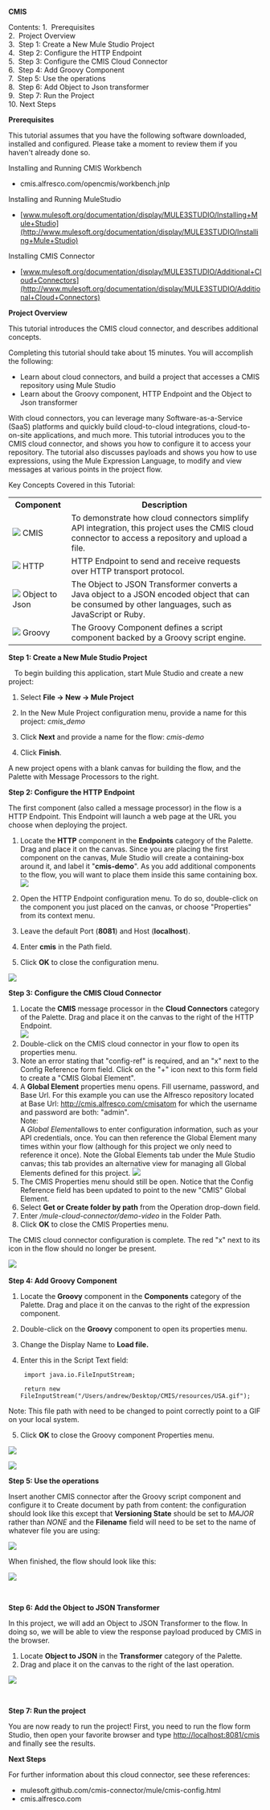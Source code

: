 **CMIS**  

Contents:
1.  Prerequisites  
2.  Project Overview  
3.  Step 1: Create a New Mule Studio Project  
4.  Step 2: Configure the HTTP Endpoint  
5.  Step 3: Configure the CMIS Cloud Connector  
6.  Step 4: Add Groovy Component  
7.  Step 5: Use the operations  
8.  Step 6: Add Object to Json transformer  
9.  Step 7: Run the Project  
10. Next Steps  

**Prerequisites** 

This tutorial assumes that you have the following software downloaded, installed and configured. Please take a moment to review them if you haven't already done so.

Installing and Running CMIS Workbench

- cmis.alfresco.com/opencmis/workbench.jnlp

Installing and Running MuleStudio

- [www.mulesoft.org/documentation/display/MULE3STUDIO/Installing+Mule+Studio](http://www.mulesoft.org/documentation/display/MULE3STUDIO/Installing+Mule+Studio)

Installing CMIS Connector

- [www.mulesoft.org/documentation/display/MULE3STUDIO/Additional+Cloud+Connectors](http://www.mulesoft.org/documentation/display/MULE3STUDIO/Additional+Cloud+Connectors)

**Project Overview**

This tutorial introduces the CMIS cloud connector, and describes additional concepts.

Completing this tutorial should take about 15 minutes. You will accomplish the following:



- Learn about cloud connectors, and build a project that accesses a CMIS repository using Mule Studio
- Learn about the Groovy component, HTTP Endpoint and the Object to Json transformer

With cloud connectors, you can leverage many Software-as-a-Service (SaaS) platforms and quickly build cloud-to-cloud integrations, cloud-to-on-site applications, and much more. This tutorial introduces you to the CMIS cloud connector, and shows you how to configure it to access your repository. The tutorial also discusses payloads and shows you how to use expressions, using the Mule Expression Language, to modify and view messages at various points in the project flow.

Key Concepts Covered in this Tutorial:

<table>
<tr>
<th>Component</th>
<th>Description</th>
</tr>
<tr>
<td><img src="images/image004.jpg"/> CMIS </td>
<td>To demonstrate how cloud connectors simplify API integration, this project uses the CMIS cloud connector to access a repository and upload a file.</td>
</tr>
<tr>
<td><img src="images/image005.jpg"/> HTTP </td>
<td>HTTP Endpoint to send and receive requests over HTTP transport protocol.</td>
</tr>
<tr>
<td><img src="images/image006.jpg"/> Object to Json </td>
<td>The Object to JSON Transformer converts a Java object to a JSON encoded object that can be consumed by other languages, such as JavaScript or Ruby.
</td>
</tr>
<tr>
<td><img src="images/image007.jpg"/> Groovy </td>
<td>The Groovy Component defines a script component backed by a Groovy script engine.
</td>
</tr>
</table>


**Step 1: Create a New Mule Studio Project**

   To begin building this application, start Mule Studio and create a new project:

1. Select **File -\> New -\> Mule Project**

2. In the New Mule Project configuration menu, provide a name for this project: *cmis\_demo*

3. Click **Next** and provide a name for the flow: *cmis-demo*

4. Click **Finish**.

A new project opens with a blank canvas for building the flow, and the Palette with Message Processors to the right.

**Step 2: Configure the HTTP Endpoint**

The first component (also called a message processor) in the flow is a HTTP Endpoint. This Endpoint will launch a web page at the URL you choose when deploying the project.

1. Locate the **HTTP** component in the **Endpoints** category of the Palette. Drag and place it on the canvas. Since you are placing the first component on the canvas, Mule Studio will create a containing-box around it, and label it "**cmis-demo**". As you add additional components to the flow, you will want to place them inside this same containing box.  
![](images/image008.jpg)

2. Open the HTTP Endpoint configuration menu. To do so, double-click on the component you just placed on the canvas, or choose "Properties" from its context menu.
3. Leave the default Port (**8081**) and Host (**localhost**).
4.  Enter **cmis** in the Path field.
5.  Click **OK** to close the configuration menu.

![](images/image009.jpg)


**Step 3: Configure the CMIS Cloud Connector**



1. Locate the **CMIS** message processor in the **Cloud Connectors** category of the Palette. Drag and place it on the canvas to the right of the HTTP Endpoint.  
![](images/image010.jpg)
2. Double-click on the CMIS cloud connector in your flow to open its properties menu.
3. Note an error stating that "config-ref" is required, and an "x" next to the Config Reference form field. Click on the "+" icon next to this form field to create a "CMIS Global Element".
4. A **Global Element** properties menu opens. Fill username, password, and Base Url. For this example you can use the Alfresco repository located at Base Url: http://cmis.alfresco.com/cmisatom for which the username and password are both: "admin".  
Note:  
A *Global Element*allows to enter configuration information, such as your API credentials, once. You can then reference the Global Element many times within your flow (although for this project we only need to reference it once). Note the Global Elements tab under the Mule Studio canvas; this tab provides an alternative view for managing all Global Elements defined for this project.
![](images/image011.jpg)
5. The CMIS Properties menu should still be open. Notice that the Config Reference field has been updated to point to the new "CMIS" Global Element.
6. Select **Get or Create folder by path** from the Operation drop-down field.
7. Enter */mule-cloud-connector/demo-video* in the Folder Path.
8. Click **OK** to close the CMIS Properties menu.

The CMIS cloud connector configuration is complete. The red "x" next to its icon in the flow should no longer be present.             

![](images/image012.jpg)               

**Step 4: Add Groovy Component**

1. Locate the **Groovy** component in the **Components** category of the Palette. Drag and place it on the canvas to the right of the expression component.  
2. Double-click on the **Groovy** component to open its properties menu.  
3. Change the Display Name to **Load file.**  
4. Enter this in the Script Text field:

        import java.io.FileInputStream;
    
        return new FileInputStream("/Users/andrew/Desktop/CMIS/resources/USA.gif");
Note: This file path with need to be changed to point correctly point to a GIF on your local system.

5. Click **OK** to close the Groovy component Properties menu.  

![](images/image013.jpg)

![](images/image014.jpg)

**Step 5: Use the operations**

Insert another CMIS connector after the Groovy script component and configure it to Create document by path from content: the configuration should look like this except that **Versioning State** should be set to *MAJOR* rather than *NONE* and the **Filename** field will need to be set to the name of whatever file you are using:

![](images/image015.jpg)

When finished, the flow should look like this:

![](images/image016.jpg)  

        

**Step 6: Add the Object to JSON Transformer**

In this project, we will add an Object to JSON Transformer to the flow. In doing so, we will be able to view the response payload produced by CMIS in the browser.

1. Locate **Object to JSON** in the **Transformer** category of the Palette.  
2. Drag and place it on the canvas to the right of the last operation.

![](images/image017.jpg)

 

**Step 7: Run the project**

You are now ready to run the project! First, you need to run the flow form Studio, then open your favorite browser and type [http://localhost:8081/cmis](http://localhost:8081/cmis) and finally see the results.

**Next Steps**

For further information about this cloud connector, see these references:



- mulesoft.github.com/cmis-connector/mule/cmis-config.html
- cmis.alfresco.com
